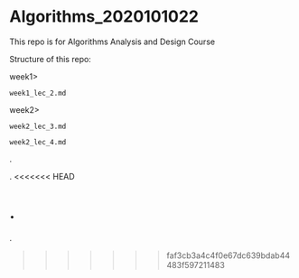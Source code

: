# Algorithms_2020101022
This repo is for Algorithms Analysis and Design Course

Structure of this repo:

week1>

    week1_lec_2.md

week2>

    week2_lec_3.md

    week2_lec_4.md
.

.
<<<<<<< HEAD

.
=======
.
>>>>>>> faf3cb3a4c4f0e67dc639bdab44483f597211483
